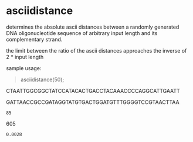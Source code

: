 # asciidistance

determines the absolute ascii distances between a randomly generated DNA oligonucleotide sequence of arbitrary input length and its complementary strand.

the limit between the ratio of the ascii distances approaches the inverse of 2 * input length


sample usage:

> asciidistance(50);

CTAATTGGCGGCTATCCATACACTGACCTACAAACCCCAGGCATTGAATT

GATTAACCGCCGATAGGTATGTGACTGGATGTTTGGGGTCCGTAACTTAA

    85

   605

    0.0028
